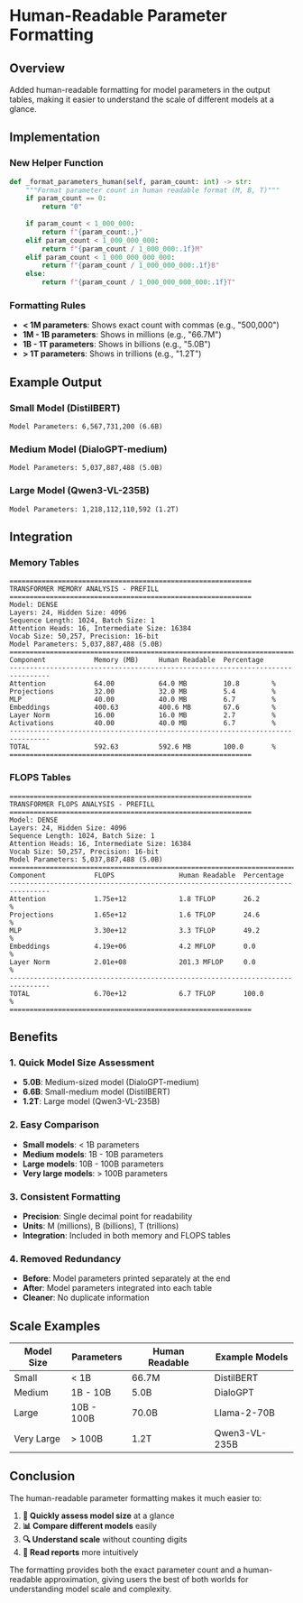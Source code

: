 # Human-Readable Parameter Formatting

## Overview

Added human-readable formatting for model parameters in the output tables, making it easier to understand the scale of different models at a glance.

## Implementation

### **New Helper Function**
```python
def _format_parameters_human(self, param_count: int) -> str:
    """Format parameter count in human readable format (M, B, T)"""
    if param_count == 0:
        return "0"
    
    if param_count < 1_000_000:
        return f"{param_count:,}"
    elif param_count < 1_000_000_000:
        return f"{param_count / 1_000_000:.1f}M"
    elif param_count < 1_000_000_000_000:
        return f"{param_count / 1_000_000_000:.1f}B"
    else:
        return f"{param_count / 1_000_000_000_000:.1f}T"
```

### **Formatting Rules**
- **< 1M parameters**: Shows exact count with commas (e.g., "500,000")
- **1M - 1B parameters**: Shows in millions (e.g., "66.7M")
- **1B - 1T parameters**: Shows in billions (e.g., "5.0B")
- **> 1T parameters**: Shows in trillions (e.g., "1.2T")

## Example Output

### **Small Model (DistilBERT)**
```
Model Parameters: 6,567,731,200 (6.6B)
```

### **Medium Model (DialoGPT-medium)**
```
Model Parameters: 5,037,887,488 (5.0B)
```

### **Large Model (Qwen3-VL-235B)**
```
Model Parameters: 1,218,112,110,592 (1.2T)
```

## Integration

### **Memory Tables**
```
============================================================
TRANSFORMER MEMORY ANALYSIS - PREFILL
============================================================
Model: DENSE
Layers: 24, Hidden Size: 4096
Sequence Length: 1024, Batch Size: 1
Attention Heads: 16, Intermediate Size: 16384
Vocab Size: 50,257, Precision: 16-bit
Model Parameters: 5,037,887,488 (5.0B)
================================================================================
Component            Memory (MB)     Human Readable  Percentage  
--------------------------------------------------------------------------------
Attention            64.00           64.0 MB         10.8        %
Projections          32.00           32.0 MB         5.4         %
MLP                  40.00           40.0 MB         6.7         %
Embeddings           400.63          400.6 MB        67.6        %
Layer Norm           16.00           16.0 MB         2.7         %
Activations          40.00           40.0 MB         6.7         %
--------------------------------------------------------------------------------
TOTAL                592.63          592.6 MB        100.0       %
============================================================
```

### **FLOPS Tables**
```
============================================================
TRANSFORMER FLOPS ANALYSIS - PREFILL
============================================================
Model: DENSE
Layers: 24, Hidden Size: 4096
Sequence Length: 1024, Batch Size: 1
Attention Heads: 16, Intermediate Size: 16384
Vocab Size: 50,257, Precision: 16-bit
Model Parameters: 5,037,887,488 (5.0B)
================================================================================
Component            FLOPS                Human Readable  Percentage  
--------------------------------------------------------------------------------
Attention            1.75e+12             1.8 TFLOP       26.2        %
Projections          1.65e+12             1.6 TFLOP       24.6        %
MLP                  3.30e+12             3.3 TFLOP       49.2        %
Embeddings           4.19e+06             4.2 MFLOP       0.0         %
Layer Norm           2.01e+08             201.3 MFLOP     0.0         %
--------------------------------------------------------------------------------
TOTAL                6.70e+12             6.7 TFLOP       100.0       %
============================================================
```

## Benefits

### **1. Quick Model Size Assessment**
- **5.0B**: Medium-sized model (DialoGPT-medium)
- **6.6B**: Small-medium model (DistilBERT)
- **1.2T**: Large model (Qwen3-VL-235B)

### **2. Easy Comparison**
- **Small models**: < 1B parameters
- **Medium models**: 1B - 10B parameters
- **Large models**: 10B - 100B parameters
- **Very large models**: > 100B parameters

### **3. Consistent Formatting**
- **Precision**: Single decimal point for readability
- **Units**: M (millions), B (billions), T (trillions)
- **Integration**: Included in both memory and FLOPS tables

### **4. Removed Redundancy**
- **Before**: Model parameters printed separately at the end
- **After**: Model parameters integrated into each table
- **Cleaner**: No duplicate information

## Scale Examples

| Model Size | Parameters | Human Readable | Example Models |
|------------|------------|----------------|----------------|
| Small      | < 1B       | 66.7M          | DistilBERT     |
| Medium     | 1B - 10B   | 5.0B           | DialoGPT       |
| Large      | 10B - 100B | 70.0B          | Llama-2-70B    |
| Very Large | > 100B     | 1.2T           | Qwen3-VL-235B  |

## Conclusion

The human-readable parameter formatting makes it much easier to:

1. **🎯 Quickly assess model size** at a glance
2. **📊 Compare different models** easily
3. **🔍 Understand scale** without counting digits
4. **📱 Read reports** more intuitively

The formatting provides both the exact parameter count and a human-readable approximation, giving users the best of both worlds for understanding model scale and complexity.
